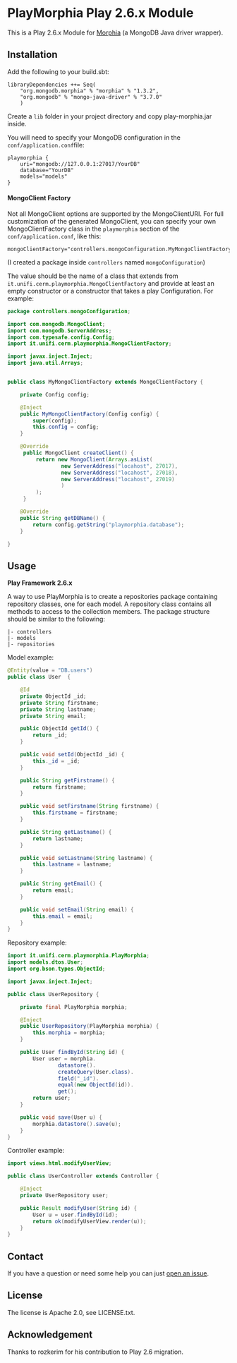 PlayMorphia Play 2.6.x Module
=====================================

This is a Play 2.6.x Module for [Morphia](http://mongodb.github.io/morphia/)
(a MongoDB Java driver wrapper).

Installation
-----------

Add the following to your build.sbt:

    libraryDependencies ++= Seq(
        "org.mongodb.morphia" % "morphia" % "1.3.2",
        "org.mongodb" % "mongo-java-driver" % "3.7.0"
        )


Create a `lib` folder in your project directory and copy play-morphia.jar inside.

You will need to specify your MongoDB configuration in the `conf/application.conf`file:

    playmorphia {
        uri="mongodb://127.0.0.1:27017/YourDB"
        database="YourDB"
        models="models"
    }


#### MongoClient Factory

Not all MongoClient options are supported by the MongoClientURI.  For full customization of the generated MongoClient, you can specify your own MongoClientFactory class in the `playmorphia` section of the `conf/application.conf`, like this:

    mongoClientFactory="controllers.mongoConfiguration.MyMongoClientFactory"

(I created a package inside `controllers` named `mongoConfiguration`)

The value should be the name of a class that extends from `it.unifi.cerm.playmorphia.MongoClientFactory` and provide at least an empty constructor or a constructor that takes a play Configuration.  For example:

```java
package controllers.mongoConfiguration;

import com.mongodb.MongoClient;
import com.mongodb.ServerAddress;
import com.typesafe.config.Config;
import it.unifi.cerm.playmorphia.MongoClientFactory;

import javax.inject.Inject;
import java.util.Arrays;


public class MyMongoClientFactory extends MongoClientFactory {

    private Config config;

    @Inject
    public MyMongoClientFactory(Config config) {
        super(config);
        this.config = config;
    }

    @Override
     public MongoClient createClient() {
         return new MongoClient(Arrays.asList(
                 new ServerAddress("locahost", 27017),
                 new ServerAddress("locahost", 27018),
                 new ServerAddress("locahost", 27019)
                 )
         );
     }

    @Override
    public String getDBName() {
        return config.getString("playmorphia.database");
    }

}
```

Usage
-----

**Play Framework 2.6.x**

A way to use PlayMorphia is to create a repositories package containing repository classes, one for each model. A repository class contains all methods to access to the collection members.
The package structure should be similar to the following:
```
|- controllers
|- models
|- repositories
```

Model example:

```java
@Entity(value = "DB.users")
public class User  {

    @Id
    private ObjectId _id;
    private String firstname;
    private String lastname;
    private String email;

    public ObjectId getId() {
        return _id;
    }

    public void setId(ObjectId _id) {
        this._id = _id;
    }

    public String getFirstname() {
        return firstname;
    }

    public void setFirstname(String firstname) {
        this.firstname = firstname;
    }

    public String getLastname() {
        return lastname;
    }

    public void setLastname(String lastname) {
        this.lastname = lastname;
    }

    public String getEmail() {
        return email;
    }

    public void setEmail(String email) {
        this.email = email;
    }
}
```

Repository example:

```java
import it.unifi.cerm.playmorphia.PlayMorphia;
import models.dtos.User;
import org.bson.types.ObjectId;

import javax.inject.Inject;

public class UserRepository {

    private final PlayMorphia morphia;

    @Inject
    public UserRepository(PlayMorphia morphia) {
        this.morphia = morphia;
    }

    public User findById(String id) {
        User user = morphia.
                datastore().
                createQuery(User.class).
                field("_id").
                equal(new ObjectId(id)).
                get();
        return user;
    }

    public void save(User u) {
        morphia.datastore().save(u);
    }
}
```

Controller example:

```java
import views.html.modifyUserView;

public class UserController extends Controller {

    @Inject
    private UserRepository user;

    public Result modifyUser(String id) {
        User u = user.findById(id);
        return ok(modifyUserView.render(u));
    }
}
```


Contact
-------

If you have a question or need some help you can just [open an issue](https://github.com/morellik/play-morphia/issues). 

License
-------

The license is Apache 2.0, see LICENSE.txt.

Acknowledgement
--------------

Thanks to rozkerim for his contribution to Play 2.6 migration.
